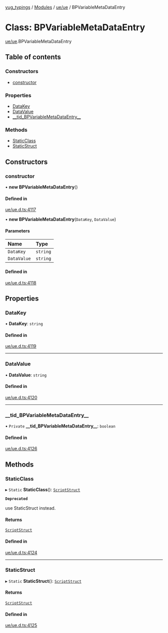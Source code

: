[yug_typings](../README.md) / [Modules](../modules.md) / [ue/ue](../modules/ue_ue.md) / BPVariableMetaDataEntry

# Class: BPVariableMetaDataEntry

[ue/ue](../modules/ue_ue.md).BPVariableMetaDataEntry

## Table of contents

### Constructors

- [constructor](ue_ue.BPVariableMetaDataEntry.md#constructor)

### Properties

- [DataKey](ue_ue.BPVariableMetaDataEntry.md#datakey)
- [DataValue](ue_ue.BPVariableMetaDataEntry.md#datavalue)
- [\_\_tid\_BPVariableMetaDataEntry\_\_](ue_ue.BPVariableMetaDataEntry.md#__tid_bpvariablemetadataentry__)

### Methods

- [StaticClass](ue_ue.BPVariableMetaDataEntry.md#staticclass)
- [StaticStruct](ue_ue.BPVariableMetaDataEntry.md#staticstruct)

## Constructors

### constructor

• **new BPVariableMetaDataEntry**()

#### Defined in

[ue/ue.d.ts:4117](https://github.com/YugMetaverse/yug_typings/blob/25cad34/ue/ue.d.ts#L4117)

• **new BPVariableMetaDataEntry**(`DataKey`, `DataValue`)

#### Parameters

| Name | Type |
| :------ | :------ |
| `DataKey` | `string` |
| `DataValue` | `string` |

#### Defined in

[ue/ue.d.ts:4118](https://github.com/YugMetaverse/yug_typings/blob/25cad34/ue/ue.d.ts#L4118)

## Properties

### DataKey

• **DataKey**: `string`

#### Defined in

[ue/ue.d.ts:4119](https://github.com/YugMetaverse/yug_typings/blob/25cad34/ue/ue.d.ts#L4119)

___

### DataValue

• **DataValue**: `string`

#### Defined in

[ue/ue.d.ts:4120](https://github.com/YugMetaverse/yug_typings/blob/25cad34/ue/ue.d.ts#L4120)

___

### \_\_tid\_BPVariableMetaDataEntry\_\_

• `Private` **\_\_tid\_BPVariableMetaDataEntry\_\_**: `boolean`

#### Defined in

[ue/ue.d.ts:4126](https://github.com/YugMetaverse/yug_typings/blob/25cad34/ue/ue.d.ts#L4126)

## Methods

### StaticClass

▸ `Static` **StaticClass**(): [`ScriptStruct`](ue_ue.ScriptStruct.md)

**`Deprecated`**

use StaticStruct instead.

#### Returns

[`ScriptStruct`](ue_ue.ScriptStruct.md)

#### Defined in

[ue/ue.d.ts:4124](https://github.com/YugMetaverse/yug_typings/blob/25cad34/ue/ue.d.ts#L4124)

___

### StaticStruct

▸ `Static` **StaticStruct**(): [`ScriptStruct`](ue_ue.ScriptStruct.md)

#### Returns

[`ScriptStruct`](ue_ue.ScriptStruct.md)

#### Defined in

[ue/ue.d.ts:4125](https://github.com/YugMetaverse/yug_typings/blob/25cad34/ue/ue.d.ts#L4125)
